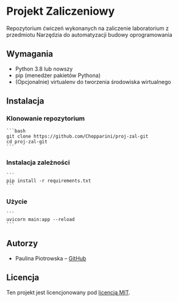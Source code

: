 # Projekt Zaliczeniowy
Repozytorium ćwiczeń wykonanych na zaliczenie laboratorium z przedmiotu Narzędzia do automatyzacji budowy oprogramowania

## Wymagania
- Python 3.8 lub nowszy
- pip (menedżer pakietów Pythona)
- (Opcjonalnie) virtualenv do tworzenia środowiska wirtualnego
## Instalacja

### Klonowanie repozytorium
    ```bash
    git clone https://github.com/Chopparini/proj-zal-git
    cd proj-zal-git
    ```

### Instalacja zależności
    ```
    pip install -r requirements.txt
    ```

### Użycie 
    ```
    uvicorn main:app --reload
    ```

## Autorzy
- Paulina Piotrowska – [GitHub](https://github.com/Chopparini)

## Licencja
Ten projekt jest licencjonowany pod [licencją MIT]( https://pl.wikipedia.org/wiki/Licencja_MIT).